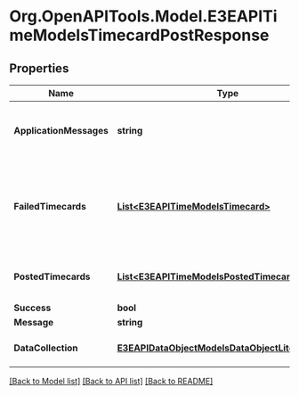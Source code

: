 
# Org.OpenAPITools.Model.E3EAPITimeModelsTimecardPostResponse

## Properties

Name | Type | Description | Notes
------------ | ------------- | ------------- | -------------
**ApplicationMessages** | **string** | Gets or sets a message sent by the application code. | [optional] 
**FailedTimecards** | [**List&lt;E3EAPITimeModelsTimecard&gt;**](E3EAPITimeModelsTimecard.md) | Gets or sets the timecards which failed to post. Any validations errors will be specified within this. | [optional] 
**PostedTimecards** | [**List&lt;E3EAPITimeModelsPostedTimecard&gt;**](E3EAPITimeModelsPostedTimecard.md) | Gets or sets the list of posted timecards. | [optional] 
**Success** | **bool** |  | [optional] 
**Message** | **string** |  | [optional] 
**DataCollection** | [**E3EAPIDataObjectModelsDataObjectLiteCollection**](E3EAPIDataObjectModelsDataObjectLiteCollection.md) | Gets or sets the DataCollection. | [optional] 

[[Back to Model list]](../README.md#documentation-for-models)
[[Back to API list]](../README.md#documentation-for-api-endpoints)
[[Back to README]](../README.md)

